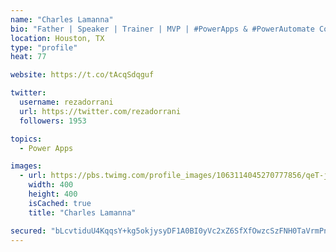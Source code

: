 ```yaml
---
name: "Charles Lamanna"
bio: "Father | Speaker | Trainer | MVP | #PowerApps & #PowerAutomate Community Super User | YouTuber Right-pointing triangle http://youtube.com/c/rezadorrani | Learn - Share - Clockwise rightwards and leftwards open circle arrows"
location: Houston, TX
type: "profile"
heat: 77

website: https://t.co/tAcqSdqguf

twitter:
  username: rezadorrani
  url: https://twitter.com/rezadorrani
  followers: 1953

topics:
  - Power Apps

images:
  - url: https://pbs.twimg.com/profile_images/1063114045270777856/qeT-jpWr_400x400.jpg
    width: 400
    height: 400
    isCached: true
    title: "Charles Lamanna"

secured: "bLcvtiduU4KqqsY+kg5okjysyDF1A0BI0yVc2xZ6SfXfOwzcSzFNH0TaVrmPnoFehRU7y408thGAIjbqfGC/SyaR8PBgHVBiUeHepbwxzE/z9UCUohxIZLCSN0NJpjOnJ/qDwwnaSDpk22GJ34sw9yHLuAdzDQMkS+o1V/VolGqoZeNZqwaAOdFzrTo0mi+CE531c3qsgYA1OyqhAHVJ1LSZ3JDpS93rCx/HAL+sjh9N86tfDtjwrKdL190RVPk1WSuG4qdgbB+ttLwW4aY3RvkplMmr1SVSzyxjEWw64FW2bq/o5/NCtrdZ9fDh4xEPpZ4GUYNwig4kZcYMw55zlFmHTy8w0dN6hRp/T4fuII3keHR8DqI3BZsVKQhIm1EGZ3h2/kk30KOAHwQCAL4fCWq1DI5+3WszZvcev12LTP0=;6RoBrZHSmY60g+Qo9l/9iA=="
---
```


